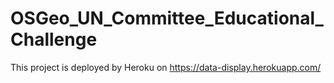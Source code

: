 # OSGeo_UN_Committee_Educational_Challenge

This project is deployed by Heroku on https://data-display.herokuapp.com/
